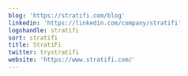 ```yaml
---
blog: 'https://stratifi.com/blog'
linkedin: 'https://linkedin.com/company/stratifi'
logohandle: stratifi
sort: stratifi
title: StratiFi
twitter: trystratifi
website: 'https://www.stratifi.com/'
---
```

